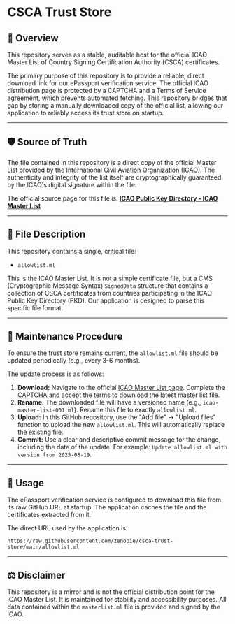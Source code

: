 # CSCA Trust Store

## 📄 Overview

This repository serves as a stable, auditable host for the official ICAO Master List of Country Signing Certification Authority (CSCA) certificates.

The primary purpose of this repository is to provide a reliable, direct download link for our ePassport verification service. The official ICAO distribution page is protected by a CAPTCHA and a Terms of Service agreement, which prevents automated fetching. This repository bridges that gap by storing a manually downloaded copy of the official list, allowing our application to reliably access its trust store on startup.

---

## 🛡️ Source of Truth

The file contained in this repository is a direct copy of the official Master List provided by the International Civil Aviation Organization (ICAO). The authenticity and integrity of the list itself are cryptographically guaranteed by the ICAO's digital signature within the file.

The official source page for this file is:
**[ICAO Public Key Directory - ICAO Master List](https://www.icao.int/icao-pkd-icao-master-list)**

---

## 📁 File Description

This repository contains a single, critical file:

*   `allowlist.ml`

This is the ICAO Master List. It is not a simple certificate file, but a CMS (Cryptographic Message Syntax) `SignedData` structure that contains a collection of CSCA certificates from countries participating in the ICAO Public Key Directory (PKD). Our application is designed to parse this specific file format.

---

## 🔄 Maintenance Procedure

To ensure the trust store remains current, the `allowlist.ml` file should be updated periodically (e.g., every 3-6 months).

The update process is as follows:

1.  **Download:** Navigate to the official [ICAO Master List page](https://www.icao.int/icao-pkd-icao-master-list). Complete the CAPTCHA and accept the terms to download the latest master list file.
2.  **Rename:** The downloaded file will have a versioned name (e.g., `icao-master-list-001.ml`). Rename this file to exactly `allowlist.ml`.
3.  **Upload:** In this GitHub repository, use the "Add file" -> "Upload files" function to upload the new `allowlist.ml`. This will automatically replace the existing file.
4.  **Commit:** Use a clear and descriptive commit message for the change, including the date of the update. For example: `Update allowlist.ml with version from 2025-08-19`.

---

## 🚀 Usage

The ePassport verification service is configured to download this file from its raw GitHub URL at startup. The application caches the file and the certificates extracted from it.

The direct URL used by the application is:

`https://raw.githubusercontent.com/zenopie/csca-trust-store/main/allowlist.ml`

---

## ⚖️ Disclaimer

This repository is a mirror and is not the official distribution point for the ICAO Master List. It is maintained for stability and accessibility purposes. All data contained within the `masterlist.ml` file is provided and signed by the ICAO.
